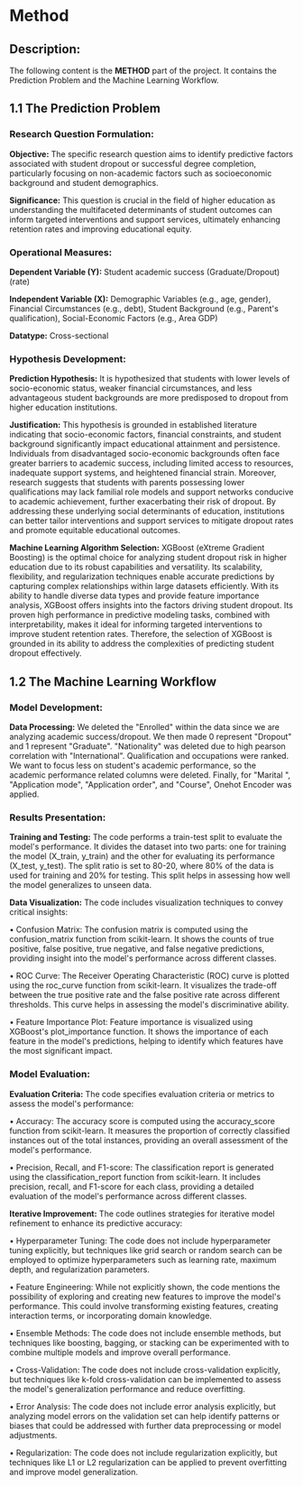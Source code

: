 # Method

## Description:
The following content is the **METHOD** part of the project. It contains the Prediction Problem and the Machine Learning Workflow.

## 1.1 The Prediction Problem

### Research Question Formulation:

**Objective:** The specific research question aims to identify predictive factors associated with student dropout or successful degree completion, particularly focusing on non-academic factors such as socioeconomic background and student demographics.

**Significance:** This question is crucial in the field of higher education as understanding the multifaceted determinants of student outcomes can inform targeted interventions and support services, ultimately enhancing retention rates and improving educational equity.

### Operational Measures:

**Dependent Variable (Y):** Student academic success (Graduate/Dropout) (rate)

**Independent Variable (X):** Demographic Variables (e.g., age, gender), Financial Circumstances (e.g., debt), Student Background (e.g., Parent's qualification), Social-Economic Factors (e.g., Area GDP)

**Datatype:** Cross-sectional

### Hypothesis Development:

**Prediction Hypothesis:** It is hypothesized that students with lower levels of socio-economic status, weaker financial circumstances, and less advantageous student backgrounds are more predisposed to dropout from higher education institutions.

**Justification:** This hypothesis is grounded in established literature indicating that socio-economic factors, financial constraints, and student background significantly impact educational attainment and persistence. Individuals from disadvantaged socio-economic backgrounds often face greater barriers to academic success, including limited access to resources, inadequate support systems, and heightened financial strain. Moreover, research suggests that students with parents possessing lower qualifications may lack familial role models and support networks conducive to academic achievement, further exacerbating their risk of dropout. By addressing these underlying social determinants of education, institutions can better tailor interventions and support services to mitigate dropout rates and promote equitable educational outcomes.

**Machine Learning Algorithm Selection:** XGBoost (eXtreme Gradient Boosting) is the optimal choice for analyzing student dropout risk in higher education due to its robust capabilities and versatility. Its scalability, flexibility, and regularization techniques enable accurate predictions by capturing complex relationships within large datasets efficiently. With its ability to handle diverse data types and provide feature importance analysis, XGBoost offers insights into the factors driving student dropout. Its proven high performance in predictive modeling tasks, combined with interpretability, makes it ideal for informing targeted interventions to improve student retention rates. Therefore, the selection of XGBoost is grounded in its ability to address the complexities of predicting student dropout effectively.

## 1.2 The Machine Learning Workflow

### Model Development:
**Data Processing:** We deleted the "Enrolled" within the data since we are analyzing academic success/dropout. We then made 0 represent "Dropout" and 1 represent "Graduate". "Nationality" was deleted due to high pearson correlation with "International". Qualification and occupations were ranked. We want to focus less on student's academic performance, so the academic performance related columns were deleted. Finally, for "Marital ", "Application mode", "Application order", and "Course", Onehot Encoder was applied.

### Results Presentation:
**Training and Testing:** The code performs a train-test split to evaluate the model's performance. It divides the dataset into two parts: one for training the model (X_train, y_train) and the other for evaluating its performance (X_test, y_test). The split ratio is set to 80-20, where 80% of the data is used for training and 20% for testing. This split helps in assessing how well the model generalizes to unseen data.

**Data Visualization:** The code includes visualization techniques to convey critical insights:

• Confusion Matrix: The confusion matrix is computed using the confusion_matrix function from scikit-learn. It shows the counts of true positive, false positive, true negative, and false negative predictions, providing insight into the model's performance across different classes.

• ROC Curve: The Receiver Operating Characteristic (ROC) curve is plotted using the roc_curve function from scikit-learn. It visualizes the trade-off between the true positive rate and the false positive rate across different thresholds. This curve helps in assessing the model's discriminative ability.

• Feature Importance Plot: Feature importance is visualized using XGBoost's plot_importance function. It shows the importance of each feature in the model's predictions, helping to identify which features have the most significant impact.

### Model Evaluation:
**Evaluation Criteria:** The code specifies evaluation criteria or metrics to assess the model's performance:

• Accuracy: The accuracy score is computed using the accuracy_score function from scikit-learn. It measures the proportion of correctly classified instances out of the total instances, providing an overall assessment of the model's performance.

• Precision, Recall, and F1-score: The classification report is generated using the classification_report function from scikit-learn. It includes precision, recall, and F1-score for each class, providing a detailed evaluation of the model's performance across different classes.

**Iterative Improvement:**
The code outlines strategies for iterative model refinement to enhance its predictive accuracy:

• Hyperparameter Tuning: The code does not include hyperparameter tuning explicitly, but techniques like grid search or random search can be employed to optimize hyperparameters such as learning rate, maximum depth, and regularization parameters.

• Feature Engineering: While not explicitly shown, the code mentions the possibility of exploring and creating new features to improve the model's performance. This could involve transforming existing features, creating interaction terms, or incorporating domain knowledge.

• Ensemble Methods: The code does not include ensemble methods, but techniques like boosting, bagging, or stacking can be experimented with to combine multiple models and improve overall performance.

• Cross-Validation: The code does not include cross-validation explicitly, but techniques like k-fold cross-validation can be implemented to assess the model's generalization performance and reduce overfitting.

• Error Analysis: The code does not include error analysis explicitly, but analyzing model errors on the validation set can help identify patterns or biases that could be addressed with further data preprocessing or model adjustments.

• Regularization: The code does not include regularization explicitly, but techniques like L1 or L2 regularization can be applied to prevent overfitting and improve model generalization.
